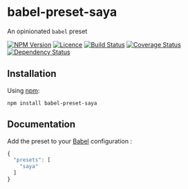 # babel-preset-saya
An opinionated `babel` preset

[![NPM Version][npm-img]][npm-link]
[![Licence][licence-img]][licence-link]
[![Build Status][travis-img]][travis-link]
[![Coverage Status][codecov-img]][codecov-link]
[![Dependency Status][david-img]][david-link]


## Installation

Using [npm](https://www.npmjs.com):

```
npm install babel-preset-saya
```


## Documentation

Add the preset to your [Babel](http://babeljs.io/) configuration :

```js
{
  "presets": [
    "saya"
  ]
}
```


[npm-img]: https://img.shields.io/npm/v/babel-preset-saya.svg?style=flat-square
[npm-link]: https://www.npmjs.com/package/babel-preset-saya

[licence-img]: https://img.shields.io/npm/l/babel-preset-saya.svg?style=flat-square
[licence-link]: LICENCE.md

[travis-img]: https://img.shields.io/travis/SimonDegraeve/babel-preset-saya.svg?style=flat-square
[travis-link]: https://travis-ci.org/SimonDegraeve/babel-preset-saya

[codecov-img]: https://img.shields.io/codecov/c/github/SimonDegraeve/babel-preset-saya/master.svg?style=flat-square
[codecov-link]: https://codecov.io/github/SimonDegraeve/babel-preset-saya?branch=master

[david-img]: https://img.shields.io/david/SimonDegraeve/babel-preset-saya.svg?style=flat-square
[david-link]: https://david-dm.org/SimonDegraeve/babel-preset-saya
